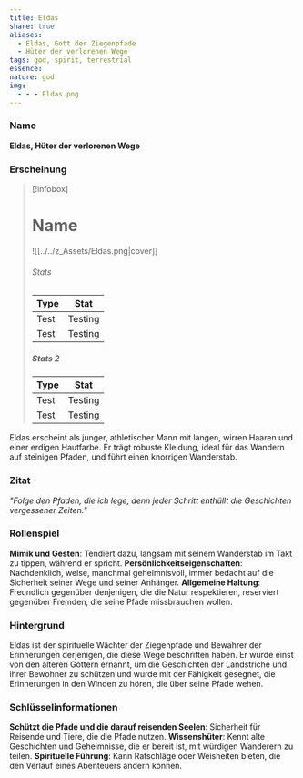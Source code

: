 ```yaml
---
title: Eldas
share: true
aliases:
  - Eldas, Gott der Ziegenpfade
  - Hüter der verlorenen Wege
tags: god, spirit, terrestrial
essence: 
nature: god
img:
  - - - Eldas.png
---
```


### Name

 **Eldas, Hüter der verlorenen Wege**

### Erscheinung 
> [!infobox]
> # Name
> ![[../../z_Assets/Eldas.png|cover]]
> ###### Stats
> | Type | Stat |
> | ---- | ---- |
> | Test | Testing |
> | Test | Testing |
> 
> ##### Stats 2
> | Type | Stat |
> | ---- | ---- |
> | Test | Testing |
> | Test | Testing |

Eldas erscheint als junger, athletischer Mann mit langen, wirren Haaren und einer erdigen Hautfarbe. Er trägt robuste Kleidung, ideal für das Wandern auf steinigen Pfaden, und führt einen knorrigen Wanderstab. 

### Zitat

*"Folge den Pfaden, die ich lege, denn jeder Schritt enthüllt die Geschichten vergessener Zeiten."*

### Rollenspiel

**Mimik und Gesten**: Tendiert dazu, langsam mit seinem Wanderstab im Takt zu tippen, während er spricht.
**Persönlichkeitseigenschaften**: Nachdenklich, weise, manchmal geheimnisvoll, immer bedacht auf die Sicherheit seiner Wege und seiner Anhänger.
**Allgemeine Haltung**: Freundlich gegenüber denjenigen, die die Natur respektieren, reserviert gegenüber Fremden, die seine Pfade missbrauchen wollen.

### Hintergrund

Eldas ist der spirituelle Wächter der Ziegenpfade und Bewahrer der Erinnerungen derjenigen, die diese Wege beschritten haben. Er wurde einst von den älteren Göttern ernannt, um die Geschichten der Landstriche und ihrer Bewohner zu schützen und wurde mit der Fähigkeit gesegnet, die Erinnerungen in den Winden zu hören, die über seine Pfade wehen.

### Schlüsselinformationen

**Schützt die Pfade und die darauf reisenden Seelen**: Sicherheit für Reisende und Tiere, die die Pfade nutzen.
**Wissenshüter**: Kennt alte Geschichten und Geheimnisse, die er bereit ist, mit würdigen Wanderern zu teilen.
**Spirituelle Führung**: Kann Ratschläge oder Weisheiten bieten, die den Verlauf eines Abenteuers ändern können.